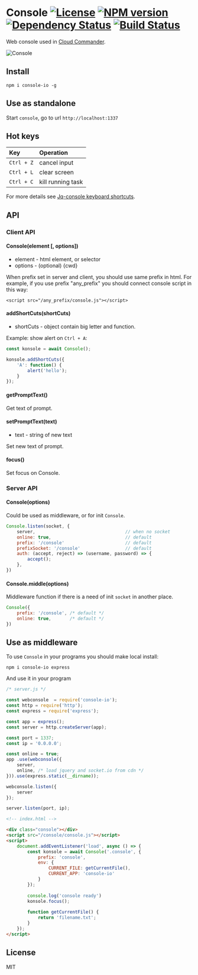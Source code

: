 Console [![License][LicenseIMGURL]][LicenseURL] [![NPM version][NPMIMGURL]][NPMURL] [![Dependency Status][DependencyStatusIMGURL]][DependencyStatusURL] [![Build Status][BuildStatusIMGURL]][BuildStatusURL]
=======
[NPMIMGURL]:                https://img.shields.io/npm/v/console-io.svg?style=flat
[BuildStatusIMGURL]:        https://img.shields.io/travis/cloudcmd/console-io/master.svg?style=flat
[DependencyStatusIMGURL]:   https://img.shields.io/david/cloudcmd/console-io.svg?style=flat
[LicenseIMGURL]:            https://img.shields.io/badge/license-MIT-317BF9.svg?style=flat
[NPM_INFO_IMG]:             https://nodei.co/npm/console-io.png
[NPMURL]:                   https://npmjs.org/package/console-io "npm"
[BuildStatusURL]:           https://travis-ci.org/cloudcmd/console-io  "Build Status"
[DependencyStatusURL]:      https://david-dm.org/cloudcmd/console-io "Dependency Status"
[LicenseURL]:               https://tldrlegal.com/license/mit-license "MIT License"

Web console used in [Cloud Commander](http://cloudcmd.io).

![Console](https://raw.githubusercontent.com/cloudcmd/console/master/img/console.png "Console")

## Install

`npm i console-io -g`

## Use as standalone

Start `console`, go to url `http://localhost:1337`

## Hot keys

|Key                    |Operation
|:----------------------|:--------------------------------------------
| `Ctrl + Z`            | cancel input
| `Ctrl + L`            | clear screen
| `Ctrl + C`            | kill running task

For more details see [Jq-console keyboard shortcuts](https://github.com/replit/jq-console#default-key-config).

## API

### Client API

#### Console(element [, options])

- element   - html element, or selector
- options   - (optional) {cwd}

When prefix set in server and client, you should use same prefix in html.
For example, if you use prefix "any_prefix" you should connect
console script in this way:

`<script src="/any_prefix/console.js"></script>`

#### addShortCuts(shortCuts)

- shortCuts - object contain big letter and function.

Example: show alert on `Ctrl + A`:

```js
const konsole = await Console();

konsole.addShortCuts({
    'A': function() {
        alert('hello');
    }
});
```

#### getPromptText()

Get text of prompt.

#### setPromptText(text)

- text - string of new text

Set new text of prompt.

#### focus()

Set focus on Console.

### Server API

#### Console(options)

Could be used as middleware, or for init `Console`.

```js
Console.listen(socket, {
    server,                                  // when no socket
    online: true,                            // default
    prefix: '/console'                       // default
    prefixSocket: '/console'                 // default
    auth: (accept, reject) => (username, password) => {
        accept();
    },
})
```

#### Console.middle(options)

Middleware function if there is a need of init `socket` in another place.

```js
Console({
    prefix: '/console', /* default */
    online: true,       /* default */
})
```

## Use as middleware

To use `Console` in your programs you should make local install:

`npm i console-io express`

And use it in your program

```js
/* server.js */

const webconsole  = require('console-io');
const http = require('http');
const express = require('express');

const app = express();
const server = http.createServer(app);

const port = 1337;
const ip = '0.0.0.0';

const online = true;
app .use(webconsole({
    server,
    online, /* load jquery and socket.io from cdn */
})).use(express.static(__dirname));

webconsole.listen({
    server
});

server.listen(port, ip);
```

```html
<!-- index.html -->

<div class="console"></div>
<script src="/console/console.js"></script>
<script>
    document.addEventListener('load', async () => {
        const konsole = await Console('.console', {
            prefix: 'console',
            env: {
                CURRENT_FILE: getCurrentFile(),
                CURRENT_APP: 'console-io'
            }
        });
        
        console.log('console ready')
        konsole.focus();
        
        function getCurrentFile() {
            return 'filename.txt';
        }
    });
</script>
```

## License

MIT

